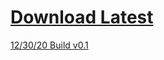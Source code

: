 # [Download Latest][download]

[12/30/20 Build v0.1][123020]



[download]: https://mi460.dev/fileportal/RayPlatinum.zip
[123020]: https://mi460.dev/fileportal/rp123020.zip
